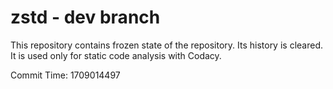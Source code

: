 # zstd - dev branch

This repository contains frozen state of the repository.
Its history is cleared. It is used only for static code
analysis with Codacy.

Commit Time: 1709014497
